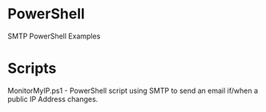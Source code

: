 # PowerShell
SMTP PowerShell Examples

# Scripts

MonitorMyIP.ps1 - PowerShell script using SMTP to send an email if/when a public IP Address changes.
